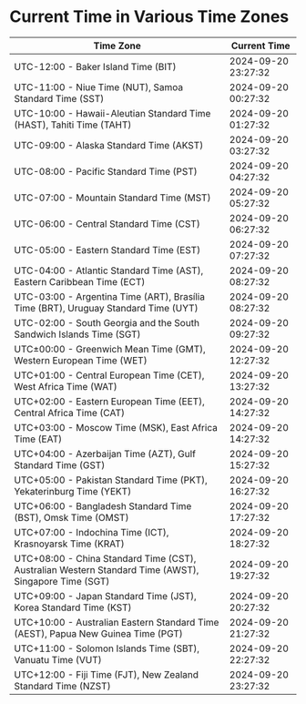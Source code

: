 # Current Time in Various Time Zones

| Time Zone | Current Time |
|-----------|--------------|
| UTC-12:00 - Baker Island Time (BIT) | 2024-09-20 23:27:32 |
| UTC-11:00 - Niue Time (NUT), Samoa Standard Time (SST) | 2024-09-20 00:27:32 |
| UTC-10:00 - Hawaii-Aleutian Standard Time (HAST), Tahiti Time (TAHT) | 2024-09-20 01:27:32 |
| UTC-09:00 - Alaska Standard Time (AKST) | 2024-09-20 03:27:32 |
| UTC-08:00 - Pacific Standard Time (PST) | 2024-09-20 04:27:32 |
| UTC-07:00 - Mountain Standard Time (MST) | 2024-09-20 05:27:32 |
| UTC-06:00 - Central Standard Time (CST) | 2024-09-20 06:27:32 |
| UTC-05:00 - Eastern Standard Time (EST) | 2024-09-20 07:27:32 |
| UTC-04:00 - Atlantic Standard Time (AST), Eastern Caribbean Time (ECT) | 2024-09-20 08:27:32 |
| UTC-03:00 - Argentina Time (ART), Brasília Time (BRT), Uruguay Standard Time (UYT) | 2024-09-20 08:27:32 |
| UTC-02:00 - South Georgia and the South Sandwich Islands Time (SGT) | 2024-09-20 09:27:32 |
| UTC±00:00 - Greenwich Mean Time (GMT), Western European Time (WET) | 2024-09-20 12:27:32 |
| UTC+01:00 - Central European Time (CET), West Africa Time (WAT) | 2024-09-20 13:27:32 |
| UTC+02:00 - Eastern European Time (EET), Central Africa Time (CAT) | 2024-09-20 14:27:32 |
| UTC+03:00 - Moscow Time (MSK), East Africa Time (EAT) | 2024-09-20 14:27:32 |
| UTC+04:00 - Azerbaijan Time (AZT), Gulf Standard Time (GST) | 2024-09-20 15:27:32 |
| UTC+05:00 - Pakistan Standard Time (PKT), Yekaterinburg Time (YEKT) | 2024-09-20 16:27:32 |
| UTC+06:00 - Bangladesh Standard Time (BST), Omsk Time (OMST) | 2024-09-20 17:27:32 |
| UTC+07:00 - Indochina Time (ICT), Krasnoyarsk Time (KRAT) | 2024-09-20 18:27:32 |
| UTC+08:00 - China Standard Time (CST), Australian Western Standard Time (AWST), Singapore Time (SGT) | 2024-09-20 19:27:32 |
| UTC+09:00 - Japan Standard Time (JST), Korea Standard Time (KST) | 2024-09-20 20:27:32 |
| UTC+10:00 - Australian Eastern Standard Time (AEST), Papua New Guinea Time (PGT) | 2024-09-20 21:27:32 |
| UTC+11:00 - Solomon Islands Time (SBT), Vanuatu Time (VUT) | 2024-09-20 22:27:32 |
| UTC+12:00 - Fiji Time (FJT), New Zealand Standard Time (NZST) | 2024-09-20 23:27:32 |
